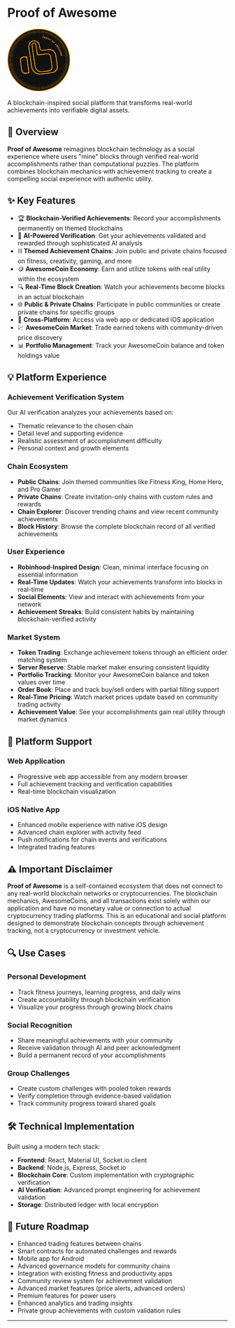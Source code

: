 # Proof of Awesome

<img src="./public/logo.png" height="144"/>

A blockchain-inspired social platform that transforms real-world achievements into verifiable digital assets.

## 🚀 Overview

**Proof of Awesome** reimagines blockchain technology as a social experience where users "mine" blocks through verified real-world accomplishments rather than computational puzzles. The platform combines blockchain mechanics with achievement tracking to create a compelling social experience with authentic utility.

## ✨ Key Features

- 🏆 **Blockchain-Verified Achievements**: Record your accomplishments permanently on themed blockchains
- 🤖 **AI-Powered Verification**: Get your achievements validated and rewarded through sophisticated AI analysis
- ⛓️ **Themed Achievement Chains**: Join public and private chains focused on fitness, creativity, gaming, and more
- 🪙 **AwesomeCoin Economy**: Earn and utilize tokens with real utility within the ecosystem
- 🔍 **Real-Time Block Creation**: Watch your achievements become blocks in an actual blockchain
- 🌐 **Public & Private Chains**: Participate in public communities or create private chains for specific groups
- 📱 **Cross-Platform**: Access via web app or dedicated iOS application
- 💹 **AwesomeCoin Market**: Trade earned tokens with community-driven price discovery
- 📊 **Portfolio Management**: Track your AwesomeCoin balance and token holdings value

## 💡 Platform Experience

### Achievement Verification System

Our AI verification analyzes your achievements based on:

- Thematic relevance to the chosen chain
- Detail level and supporting evidence
- Realistic assessment of accomplishment difficulty
- Personal context and growth elements

### Chain Ecosystem

- **Public Chains**: Join themed communities like Fitness King, Home Hero, and Pro Gamer
- **Private Chains**: Create invitation-only chains with custom rules and rewards
- **Chain Explorer**: Discover trending chains and view recent community achievements
- **Block History**: Browse the complete blockchain record of all verified achievements

### User Experience

- **Robinhood-Inspired Design**: Clean, minimal interface focusing on essential information
- **Real-Time Updates**: Watch your achievements transform into blocks in real-time
- **Social Elements**: View and interact with achievements from your network
- **Achievement Streaks**: Build consistent habits by maintaining blockchain-verified activity

### Market System

- **Token Trading**: Exchange achievement tokens through an efficient order matching system
- **Server Reserve**: Stable market maker ensuring consistent liquidity
- **Portfolio Tracking**: Monitor your AwesomeCoin balance and token values over time
- **Order Book**: Place and track buy/sell orders with partial filling support
- **Real-Time Pricing**: Watch market prices update based on community trading activity
- **Achievement Value**: See your accomplishments gain real utility through market dynamics

## 📱 Platform Support

### Web Application

- Progressive web app accessible from any modern browser
- Full achievement tracking and verification capabilities
- Real-time blockchain visualization

### iOS Native App

- Enhanced mobile experience with native iOS design
- Advanced chain explorer with activity feed
- Push notifications for chain events and verifications
- Integrated trading features

## ⚠️ Important Disclaimer

**Proof of Awesome** is a self-contained ecosystem that does not connect to any real-world blockchain networks or cryptocurrencies. The blockchain mechanics, AwesomeCoins, and all transactions exist solely within our application and have no monetary value or connection to actual cryptocurrency trading platforms. This is an educational and social platform designed to demonstrate blockchain concepts through achievement tracking, not a cryptocurrency or investment vehicle.

## 🔍 Use Cases

### Personal Development

- Track fitness journeys, learning progress, and daily wins
- Create accountability through blockchain verification
- Visualize your progress through growing block chains

### Social Recognition

- Share meaningful achievements with your community
- Receive validation through AI and peer acknowledgment
- Build a permanent record of your accomplishments

### Group Challenges

- Create custom challenges with pooled token rewards
- Verify completion through evidence-based validation
- Track community progress toward shared goals

## 🛠️ Technical Implementation

Built using a modern tech stack:

- **Frontend**: React, Material UI, Socket.io client
- **Backend**: Node.js, Express, Socket.io
- **Blockchain Core**: Custom implementation with cryptographic verification
- **AI Verification**: Advanced prompt engineering for achievement validation
- **Storage**: Distributed ledger with local encryption

## 🔮 Future Roadmap

- Enhanced trading features between chains
- Smart contracts for automated challenges and rewards
- Mobile app for Android
- Advanced governance models for community chains
- Integration with existing fitness and productivity apps
- Community review system for achievement validation
- Advanced market features (price alerts, advanced orders)
- Premium features for power users
- Enhanced analytics and trading insights
- Private group achievements with custom validation rules

---
